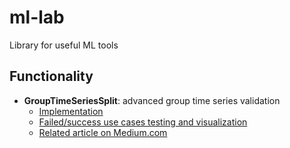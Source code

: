 # ml-lab
Library for useful ML tools

## Functionality
- **GroupTimeSeriesSplit**: advanced group time series validation
    - [Implementation](ml_lab/model_selection.py)
    - [Failed/success use cases testing and visualization](notebooks/GroupTimeSeriesSplit.ipynb)
    - [Related article on Medium.com](https://medium.com/@labdmitriy/advanced-group-time-series-validation-bb00d4a74bcc)
